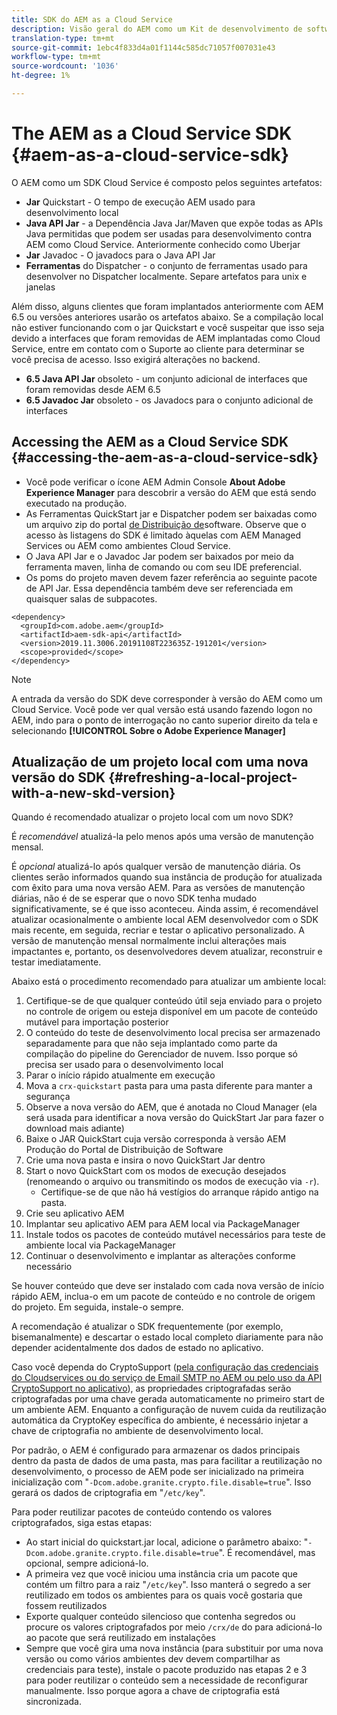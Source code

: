 ```yaml
---
title: SDK do AEM as a Cloud Service
description: Visão geral do AEM como um Kit de desenvolvimento de software para Cloud Service
translation-type: tm+mt
source-git-commit: 1ebc4f833d4a01f1144c585dc71057f007031e43
workflow-type: tm+mt
source-wordcount: '1036'
ht-degree: 1%

---
```



# The AEM as a Cloud Service SDK {#aem-as-a-cloud-service-sdk}

O AEM como um SDK Cloud Service é composto pelos seguintes artefatos:

* **Jar** Quickstart - O tempo de execução AEM usado para desenvolvimento local
* **Java API Jar** - a Dependência Java Jar/Maven que expõe todas as APIs Java permitidas que podem ser usadas para desenvolvimento contra AEM como Cloud Service. Anteriormente conhecido como Uberjar
* **Jar** Javadoc - O javadocs para o Java API Jar
* **Ferramentas** do Dispatcher - o conjunto de ferramentas usado para desenvolver no Dispatcher localmente. Separe artefatos para unix e janelas

Além disso, alguns clientes que foram implantados anteriormente com AEM 6.5 ou versões anteriores usarão os artefatos abaixo. Se a compilação local não estiver funcionando com o jar Quickstart e você suspeitar que isso seja devido a interfaces que foram removidas de AEM implantadas como Cloud Service, entre em contato com o Suporte ao cliente para determinar se você precisa de acesso. Isso exigirá alterações no backend.

* **6.5 Java API Jar** obsoleto - um conjunto adicional de interfaces que foram removidas desde AEM 6.5
* **6.5 Javadoc Jar** obsoleto - os Javadocs para o conjunto adicional de interfaces

## Accessing the AEM as a Cloud Service SDK {#accessing-the-aem-as-a-cloud-service-sdk}

* Você pode verificar o ícone AEM Admin Console **About Adobe Experience Manager** para descobrir a versão do AEM que está sendo executado na produção.
* As Ferramentas QuickStart jar e Dispatcher podem ser baixadas como um arquivo zip do portal [de Distribuição de](https://experience.adobe.com/#/downloads/content/software-distribution/en/aemcloud.html)software. Observe que o acesso às listagens do SDK é limitado àquelas com AEM Managed Services ou AEM como ambientes Cloud Service.
* O Java API Jar e o Javadoc Jar podem ser baixados por meio da ferramenta maven, linha de comando ou com seu IDE preferencial.
* Os poms do projeto maven devem fazer referência ao seguinte pacote de API Jar. Essa dependência também deve ser referenciada em quaisquer salas de subpacotes.

```
<dependency>
  <groupId>com.adobe.aem</groupId>
  <artifactId>aem-sdk-api</artifactId>
  <version>2019.11.3006.20191108T223635Z-191201</version>
  <scope>provided</scope>
</dependency>
```

>[!NOTE]
>
>A entrada da versão do SDK deve corresponder à versão do AEM como um Cloud Service. Você pode ver qual versão está usando fazendo logon no AEM, indo para o ponto de interrogação no canto superior direito da tela e selecionando **[!UICONTROL Sobre o Adobe Experience Manager]**


## Atualização de um projeto local com uma nova versão do SDK {#refreshing-a-local-project-with-a-new-skd-version}

Quando é recomendado atualizar o projeto local com um novo SDK?

É *recomendável* atualizá-la pelo menos após uma versão de manutenção mensal.

É *opcional* atualizá-lo após qualquer versão de manutenção diária. Os clientes serão informados quando sua instância de produção for atualizada com êxito para uma nova versão AEM. Para as versões de manutenção diárias, não é de se esperar que o novo SDK tenha mudado significativamente, se é que isso aconteceu. Ainda assim, é recomendável atualizar ocasionalmente o ambiente local AEM desenvolvedor com o SDK mais recente, em seguida, recriar e testar o aplicativo personalizado. A versão de manutenção mensal normalmente inclui alterações mais impactantes e, portanto, os desenvolvedores devem atualizar, reconstruir e testar imediatamente.

Abaixo está o procedimento recomendado para atualizar um ambiente local:

1. Certifique-se de que qualquer conteúdo útil seja enviado para o projeto no controle de origem ou esteja disponível em um pacote de conteúdo mutável para importação posterior
1. O conteúdo do teste de desenvolvimento local precisa ser armazenado separadamente para que não seja implantado como parte da compilação do pipeline do Gerenciador de nuvem. Isso porque só precisa ser usado para o desenvolvimento local
1. Parar o início rápido atualmente em execução
1. Mova a `crx-quickstart` pasta para uma pasta diferente para manter a segurança
1. Observe a nova versão do AEM, que é anotada no Cloud Manager (ela será usada para identificar a nova versão do QuickStart Jar para fazer o download mais adiante)
1. Baixe o JAR QuickStart cuja versão corresponda à versão AEM Produção do Portal de Distribuição de Software
1. Crie uma nova pasta e insira o novo QuickStart Jar dentro
1. Start o novo QuickStart com os modos de execução desejados (renomeando o arquivo ou transmitindo os modos de execução via `-r`).
   * Certifique-se de que não há vestígios do arranque rápido antigo na pasta.
1. Crie seu aplicativo AEM
1. Implantar seu aplicativo AEM para AEM local via PackageManager
1. Instale todos os pacotes de conteúdo mutável necessários para teste de ambiente local via PackageManager
1. Continuar o desenvolvimento e implantar as alterações conforme necessário

Se houver conteúdo que deve ser instalado com cada nova versão de início rápido AEM, inclua-o em um pacote de conteúdo e no controle de origem do projeto. Em seguida, instale-o sempre.

A recomendação é atualizar o SDK frequentemente (por exemplo, bisemanalmente) e descartar o estado local completo diariamente para não depender acidentalmente dos dados de estado no aplicativo.

Caso você dependa do CryptoSupport ([pela configuração das credenciais do Cloudservices ou do serviço de Email SMTP no AEM ou pelo uso da API CryptoSupport no aplicativo](https://helpx.adobe.com/experience-manager/6-5/sites/developing/using/reference-materials/javadoc/com/adobe/granite/crypto/CryptoSupport.html)), as propriedades criptografadas serão criptografadas por uma chave gerada automaticamente no primeiro start de um ambiente AEM. Enquanto a configuração de nuvem cuida da reutilização automática da CryptoKey específica do ambiente, é necessário injetar a chave de criptografia no ambiente de desenvolvimento local.

Por padrão, o AEM é configurado para armazenar os dados principais dentro da pasta de dados de uma pasta, mas para facilitar a reutilização no desenvolvimento, o processo de AEM pode ser inicializado na primeira inicialização com &quot;`-Dcom.adobe.granite.crypto.file.disable=true`&quot;. Isso gerará os dados de criptografia em &quot;`/etc/key`&quot;.

Para poder reutilizar pacotes de conteúdo contendo os valores criptografados, siga estas etapas:

* Ao start inicial do quickstart.jar local, adicione o parâmetro abaixo: &quot;`-Dcom.adobe.granite.crypto.file.disable=true`&quot;. É recomendável, mas opcional, sempre adicioná-lo.
* A primeira vez que você iniciou uma instância cria um pacote que contém um filtro para a raiz &quot;`/etc/key`&quot;. Isso manterá o segredo a ser reutilizado em todos os ambientes para os quais você gostaria que fossem reutilizados
* Exporte qualquer conteúdo silencioso que contenha segredos ou procure os valores criptografados por meio `/crx/de` do para adicioná-lo ao pacote que será reutilizado em instalações
* Sempre que você gira uma nova instância (para substituir por uma nova versão ou como vários ambientes dev devem compartilhar as credenciais para teste), instale o pacote produzido nas etapas 2 e 3 para poder reutilizar o conteúdo sem a necessidade de reconfigurar manualmente. Isso porque agora a chave de criptografia está sincronizada.
